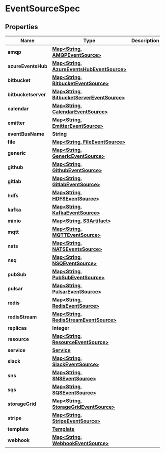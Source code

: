 

# EventSourceSpec

## Properties

Name | Type | Description | Notes
------------ | ------------- | ------------- | -------------
**amqp** | [**Map&lt;String, AMQPEventSource&gt;**](AMQPEventSource.md) |  |  [optional]
**azureEventsHub** | [**Map&lt;String, AzureEventsHubEventSource&gt;**](AzureEventsHubEventSource.md) |  |  [optional]
**bitbucket** | [**Map&lt;String, BitbucketEventSource&gt;**](BitbucketEventSource.md) |  |  [optional]
**bitbucketserver** | [**Map&lt;String, BitbucketServerEventSource&gt;**](BitbucketServerEventSource.md) |  |  [optional]
**calendar** | [**Map&lt;String, CalendarEventSource&gt;**](CalendarEventSource.md) |  |  [optional]
**emitter** | [**Map&lt;String, EmitterEventSource&gt;**](EmitterEventSource.md) |  |  [optional]
**eventBusName** | **String** |  |  [optional]
**file** | [**Map&lt;String, FileEventSource&gt;**](FileEventSource.md) |  |  [optional]
**generic** | [**Map&lt;String, GenericEventSource&gt;**](GenericEventSource.md) |  |  [optional]
**github** | [**Map&lt;String, GithubEventSource&gt;**](GithubEventSource.md) |  |  [optional]
**gitlab** | [**Map&lt;String, GitlabEventSource&gt;**](GitlabEventSource.md) |  |  [optional]
**hdfs** | [**Map&lt;String, HDFSEventSource&gt;**](HDFSEventSource.md) |  |  [optional]
**kafka** | [**Map&lt;String, KafkaEventSource&gt;**](KafkaEventSource.md) |  |  [optional]
**minio** | [**Map&lt;String, S3Artifact&gt;**](S3Artifact.md) |  |  [optional]
**mqtt** | [**Map&lt;String, MQTTEventSource&gt;**](MQTTEventSource.md) |  |  [optional]
**nats** | [**Map&lt;String, NATSEventsSource&gt;**](NATSEventsSource.md) |  |  [optional]
**nsq** | [**Map&lt;String, NSQEventSource&gt;**](NSQEventSource.md) |  |  [optional]
**pubSub** | [**Map&lt;String, PubSubEventSource&gt;**](PubSubEventSource.md) |  |  [optional]
**pulsar** | [**Map&lt;String, PulsarEventSource&gt;**](PulsarEventSource.md) |  |  [optional]
**redis** | [**Map&lt;String, RedisEventSource&gt;**](RedisEventSource.md) |  |  [optional]
**redisStream** | [**Map&lt;String, RedisStreamEventSource&gt;**](RedisStreamEventSource.md) |  |  [optional]
**replicas** | **Integer** |  |  [optional]
**resource** | [**Map&lt;String, ResourceEventSource&gt;**](ResourceEventSource.md) |  |  [optional]
**service** | [**Service**](Service.md) |  |  [optional]
**slack** | [**Map&lt;String, SlackEventSource&gt;**](SlackEventSource.md) |  |  [optional]
**sns** | [**Map&lt;String, SNSEventSource&gt;**](SNSEventSource.md) |  |  [optional]
**sqs** | [**Map&lt;String, SQSEventSource&gt;**](SQSEventSource.md) |  |  [optional]
**storageGrid** | [**Map&lt;String, StorageGridEventSource&gt;**](StorageGridEventSource.md) |  |  [optional]
**stripe** | [**Map&lt;String, StripeEventSource&gt;**](StripeEventSource.md) |  |  [optional]
**template** | [**Template**](Template.md) |  |  [optional]
**webhook** | [**Map&lt;String, WebhookEventSource&gt;**](WebhookEventSource.md) |  |  [optional]



